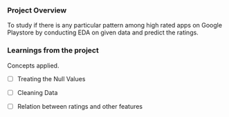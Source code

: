 ### Project Overview

 To study if there is any particular pattern among high rated apps on Google Playstore by conducting EDA on given data and predict the ratings.


### Learnings from the project

 Concepts applied.

- [ ] Treating the Null Values
- [ ] Cleaning Data
- [ ] Relation between ratings and other features


